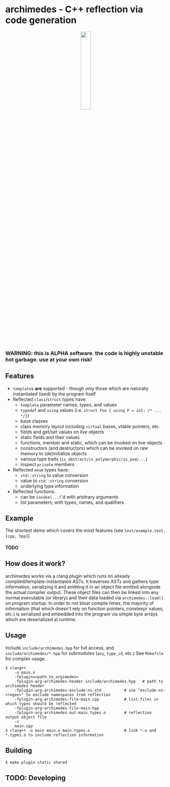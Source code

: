 # archimedes - C++ reflection via code generation

<p align="center">
<img src="https://github.com/jdah/archimedes/raw/master/images/icon.png" width=25% height=25%>
</p>

### WARNING: this is ALPHA software. the code is highly unstable hot garbage. use at your own risk!

## Features
* `template`s **are** supported - though only those which are naturally instantiated (ised) by the program itself
* Reflected `class`/`struct` types have:
	* `template` parameter names, types, and values
	* `typedef` and `using` values (i.e. `struct Foo { using F = int; /* ... */}`)
	* base classes
	* class memory layout including `virtual` bases, vtable pointers, etc.
	* fields and get/set values on live objects
	* static fields and their values
	* functions, member and static, which can be invoked on live objects
	* constructors (and destructors) which can be invoked on raw memory to (de)initialize objects
	* various type traits (`is_abstract/is_polymorphic/is_pod/...`)
	* inspect `private` members
* Reflected `enum` types have:
	* `std::string` to value conversion
	* value to `std::string` conversion
	* underlying type information
* Reflected functions:
	* can be `invoke(...)`'d with arbitrary arguments
	* list parameters; with types, names, and qualifiers

## Example
The shortest demo which covers the most features (see `test/example.test.{cpp, hpp}`)

#### TODO

## How does it work?
archimedes works via a clang plugin which runs on already compiled/template-instantiated ASTs.
It traverses ASTs and gathers type information, serializing it and emitting it in an object file emitted alongside the actual compiler output.
These object files can then be linked into any normal executable (or library) and their data loaded via `archimedes::load()` on program startup.
In order to not bloat compile times, the majority of information (that which doesn't rely on function pointers, constexpr values, etc.) is
serialized and embedded into the program via simple byte arrays which are deserialized at runtime.

## Usage
Include `include/archimedes.hpp` for full access, and `include/archimedes/*.hpp` for submodules (`any`, `type_id`, etc.)
See `Makefile` for complex usage.

```
$ clang++
	-o main.o
	-fplugin=<path_to_argimedes>
	-fplugin-arg-archimedes-header-include/archimedes.hpp 	# path to archimedes header
	-fplugin-arg-archimedes-exclude-ns-std 			# use "exclude-ns-<regex>" to exclude namespaces from reflection
	-fplugin-arg-archimedes-file-main.cpp 			# list files in which types should be reflected
	-fplugin-arg-archimedes-file-main.hpp
	-fplugin-arg-archimedes-out-main.types.o 		# reflection output object file
	-c
	main.cpp
$ clang++ -o main main.o main.types.o 				# link *.o and *.types.o to include reflection information
```

## Building
`$ make plugin static shared`

## TODO: Developing
